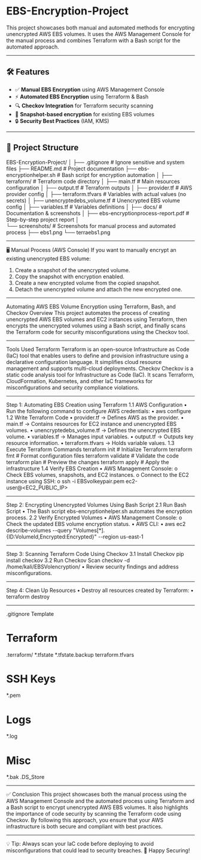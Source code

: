 # EBS-Encryption-Project
This project showcases both manual and automated methods for encrypting unencrypted AWS EBS volumes. It uses the AWS Management Console for the manual process and combines Terraform with a Bash script for the automated approach.

________________________________________

## 🛠️ Features
- ✅ **Manual EBS Encryption** using AWS Management Console
- ⚡ **Automated EBS Encryption** using Terraform & Bash
- 🔍 **Checkov Integration** for Terraform security scanning
- 💾 **Snapshot-based encryption** for existing EBS volumes
- 🔒 **Security Best Practices** (IAM, KMS)

________________________________________

## 📁 Project Structure
EBS-Encryption-Project/
│
├── .gitignore                   # Ignore sensitive and system files
├── README.md                    # Project documentation
├── ebs-encryptionhelper.sh       # Bash script for encryption automation
│
├── terraform/                    # Terraform code directory
│   ├── main.tf                   # Main resources configuration
│   ├── output.tf                 # Terraform outputs
│   ├── provider.tf               # AWS provider config
│   ├── terraform.tfvars          # Variables with actual values (no secrets)
│   ├── unencryptedebs_volume.tf  # Unencrypted EBS volume config
│   ├── variables.tf              # Variables definitions
│
├── docs/                         # Documentation & screenshots
│   ├── ebs-encryptionprocess-report.pdf   # Step-by-step project report
│  
└── screenshots/                  # Screenshots for manual process and automated process
    ├── ebs1.png
    └── terraebs1.png
________________________________________

🖥️ Manual Process (AWS Console)
If you want to manually encrypt an existing unencrypted EBS volume:
1. Create a snapshot of the unencrypted volume.
2. Copy the snapshot with encryption enabled.
3. Create a new encrypted volume from the copied snapshot.
4. Detach the unencrypted volume and attach the new encrypted one.

________________________________________

Automating AWS EBS Volume Encryption using Terraform, Bash, and Checkov
Overview
This project automates the process of creating unencrypted AWS EBS volumes and EC2 instances using Terraform, then encrypts the unencrypted volumes using a Bash script, and finally scans the Terraform code for security misconfigurations using the Checkov tool.
________________________________________
Tools Used
Terraform
Terraform is an open-source Infrastructure as Code (IaC) tool that enables users to define and provision infrastructure using a declarative configuration language. It simplifies cloud resource management and supports multi-cloud deployments.
Checkov
Checkov is a static code analysis tool for Infrastructure as Code (IaC). It scans Terraform, CloudFormation, Kubernetes, and other IaC frameworks for misconfigurations and security compliance violations.
________________________________________
Step 1: Automating EBS Creation using Terraform
1.1 AWS Configuration
•	Run the following command to configure AWS credentials: 
•	aws configure
1.2 Write Terraform Code
•	provider.tf → Defines AWS as the provider.
•	main.tf → Contains resources for EC2 instance and unencrypted EBS volumes.
•	unencryptedebs_volume.tf → Defines the unencrypted EBS volume.
•	variables.tf → Manages input variables.
•	output.tf → Outputs key resource information.
•	terraform.tfvars → Holds variable values.
1.3 Execute Terraform Commands
terraform init       # Initialize Terraform
terraform fmt        # Format configuration files
terraform validate   # Validate the code
terraform plan       # Preview the changes
terraform apply      # Apply the infrastructure
1.4 Verify EBS Creation
•	AWS Management Console: 
o	Check EBS volumes, snapshots, and EC2 instances.
o	Connect to the EC2 instance using SSH: 
o	ssh -i EBSvolkeypair.pem ec2-user@<EC2_PUBLIC_IP>
________________________________________
Step 2: Encrypting Unencrypted Volumes Using Bash Script
2.1 Run Bash Script
•	The Bash script ebs-encryptionhelper.sh automates the encryption process.
2.2 Verify Encrypted Volumes
•	AWS Management Console: 
o	Check the updated EBS volume encryption status.
•	AWS CLI: 
•	aws ec2 describe-volumes --query "Volumes[*].{ID:VolumeId,Encrypted:Encrypted}" --region us-east-1
________________________________________
Step 3: Scanning Terraform Code Using Checkov
3.1 Install Checkov
pip install checkov
3.2 Run Checkov Scan
checkov -d /home/kali/EBSVolencryption/
•	Review security findings and address misconfigurations.
________________________________________
Step 4: Clean Up Resources
•	Destroy all resources created by Terraform: 
•	terraform destroy
________________________________________

.gitignore Template
# Terraform
.terraform/
*.tfstate
*.tfstate.backup
terraform.tfvars

# SSH Keys
*.pem

# Logs
*.log

# Misc
*.bak
.DS_Store
________________________________________
✅ Conclusion
This project showcases both the manual process using the AWS Management Console and the automated process using Terraform and a Bash script to encrypt unencrypted AWS EBS volumes. It also highlights the importance of code security by scanning the Terraform code using Checkov.
By following this approach, you ensure that your AWS infrastructure is both secure and compliant with best practices.
________________________________________
💡 Tip: Always scan your IaC code before deploying to avoid misconfigurations that could lead to security breaches.
🔐 Happy Securing!


